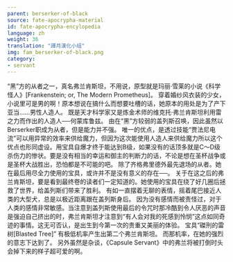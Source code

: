 ```yaml
---
parent: berserker-of-black
source: fate-apocrypha-material
id: fate-apocrypha-encylopedia
language: zh
weight: 36
translation: "譯月漢化小组"
img: fam_berserker-of-black.png
category:
- servant
---
```


“黑”方的从者之一，真名弗兰肯斯坦，不用说，原型就是玛丽·雪莱的小说《科学怪人》[Frankenstein; or, The Modern Prometheus]。
穿着婚纱风衣装的少女，小说里可是男的啊！原本想说在搞什么而想要吐槽的话，她原本的用处是为了产下亚当……男性人造人。
既是天才科学家又是炼金术师的维克托·弗兰肯斯坦利用雷之力而作出的人造人──何蒙库鲁兹。
由在“黑”方较弱的盖列斯召唤，因此虽然以Berserker职成为从者，但是能力并不强。
唯一的优点，是透过技能“贾法尼电流”可以用异常的效率来供给魔力，但因为这次能使用人造人来供给魔力所以这个优点也形同虚设。用宝具自爆才终于能达到B级，如果没有的话顶多就是C～D级杀伤力的惨状。要是没有相当的幸运和御主的判断力的话，不论是想在圣杯战争或是圣杯大战胜出，恐怕都是不可能的吧。
除了齐格弗里德外最先退场的从者。她在最后用尽全力使用的宝具，或许并不是没有意义的存在──。
关于在这之后的弗兰肯斯坦，要是看到最终卷的读者们一定知道的。她使用的宝具在绕了好几圈后拯救了世界，给盖列斯们带来了胜利。
有如一直摆着无聊的表情，摇着尾巴接近人类的大型犬，总是以极近距离跟在盖列斯身后。
因为没有感情而被责怪过，对于人类的感情非常敏感。当注意到盖列斯使用最后的令咒时那冷酷到令人厌恶的声音是强迫自己挤出的时，弗兰肯斯坦才注意到“有人会对我的死感到怜悯”这点如同奇迹的事情。这无可否认，是出生到今第一次的贵重又美丽的体验。
宝具“磔刑的雷树[Blasted Tree]” 有极低机率产生出第二个弗兰肯斯坦。
而那机率，在她的强烈的意志下达到了。
另外虽然是杂谈，《Capsule Servant》中的弗兰将被打倒时头会掉下来的样子超可爱的啊。
